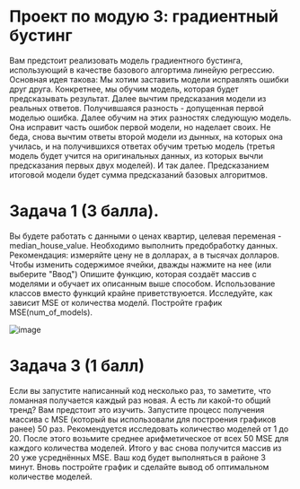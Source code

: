 
# Проект по модую 3: градиентный бустинг

Вам предстоит реализовать модель градиентного бустинга, использующий в качестве базового алгортима линейую регрессию. Основная идея такова: Мы хотим заставить модели исправлять ошибки друг друга. Конкретнее, мы обучим модель, которая будет предсказывать результат. Далее вычтим предсказания модели из реальных ответов. Получившаяся разность - допущенная первой моделью ошибка. Далее обучим на этих разностях следующую модель. Она исправит часть ошибок первой модели, но наделает своих. Не беда, снова вычтим ответы второй модели из дынных, на которых она училась, и на получившихся ответах обучим третью модель (третья модель будет учится на оригинальных данных, из которых вычли предсказания первых двух моделей). И так далее. Предсказанием итоговой модели будет сумма предсказаний базовых алгоритмов.





# Задача 1 (3 балла).

Вы будете работать с данными о ценах квартир, целевая переменая - median_house_value. Необходимо выполнить предобработку данных. Рекомендация: измеряйте цену не в долларах, а в тысячах долларов.
Чтобы изменить содержимое ячейки, дважды нажмите на нее (или выберите "Ввод")
Опишите функцию, которая создаёт массив с моделями и обучает их описанным выше способом. Использование классов вместо функций крайне приветствуюется.
Исследуйте, как зависит MSE от количества моделй. Постройте график MSE(num_of_models).


![image](https://github.com/Dywinar/project_3/assets/144463363/8245bfb2-6ace-4d45-8eff-588116f5c40c)


# Задача 3 (1 балл)

Если вы запустите написанный код несколько раз, то заметите, что ломанная получается каждый раз новая. А есть ли какой-то общий тренд? Вам предстоит это изучить. Запустите процесс получения массива с MSE (который вы использовали для построения графиков ранее) 50 раз. Рекомендуется исследовать количество моделей от 1 до 20. После этого возьмите среднее арифметическое от всех 50 MSE для каждого количества моделей. Итого у вас снова получится массив из 20 уже усреднённых MSE. Ваш код будет выполняться в районе 3 минут. Вновь постройте график и сделайте вывод об оптимальном количестве моделей.
